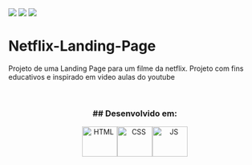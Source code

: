 <img src="https://i.imgur.com/BWKR9lr.jpg">
<img src="https://i.imgur.com/c8ZkmrS.jpg">
<img src="https://i.imgur.com/tpGMpwV.jpg">

# Netflix-Landing-Page
Projeto de uma Landing Page para um filme da netflix. Projeto com fins educativos e inspirado em video aulas do youtube

<br>
<h3 align="center"> ## Desenvolvido em:</h3>
<div align="center">
<img align="center" alt="HTML" height="60" width="70" src="https://cdn.worldvectorlogo.com/logos/html-1.svg"><img align="center" alt="CSS" height="60" width="70" src="https://cdn.worldvectorlogo.com/logos/css-3.svg"><img align="center" alt="JS" height="60" width="70" src="https://cdn.worldvectorlogo.com/logos/javascript-1.svg">
</div>
